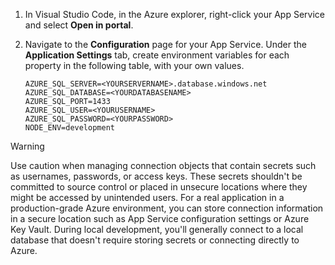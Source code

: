 1. In Visual Studio Code, in the Azure explorer, right-click your App Service and select **Open in portal**.
1. Navigate to the **Configuration** page for your App Service. Under the **Application Settings** tab, create environment variables for each property in the following table, with your own values. 

    ```text
    AZURE_SQL_SERVER=<YOURSERVERNAME>.database.windows.net
    AZURE_SQL_DATABASE=<YOURDATABASENAME>
    AZURE_SQL_PORT=1433
    AZURE_SQL_USER=<YOURUSERNAME>
    AZURE_SQL_PASSWORD=<YOURPASSWORD>
    NODE_ENV=development
    ```

> [!WARNING]
> Use caution when managing connection objects that contain secrets such as usernames, passwords, or access keys. These secrets shouldn't be committed to source control or placed in unsecure locations where they might be accessed by unintended users. For a real application in a production-grade Azure environment, you can store connection information in a secure location such as App Service configuration settings or Azure Key Vault. During local development, you'll generally connect to a local database that doesn't require storing secrets or connecting directly to Azure.